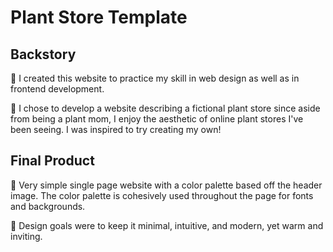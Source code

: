 # Plant Store Template 


## Backstory


🌿 I created this website to practice my skill in web design as well as in frontend development.

🌿 I chose to develop a website describing a fictional plant store since aside from being a plant mom, I enjoy the aesthetic of online plant stores I've been seeing. I was inspired to try creating my own!

## Final Product

🌿 Very simple single page website with a color palette based off the header image. The color palette is cohesively used throughout the page for fonts and backgrounds.

🌿 Design goals were to keep it minimal, intuitive, and modern, yet warm and inviting.